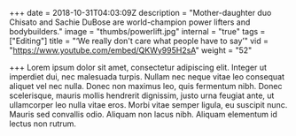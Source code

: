 +++
date = 2018-10-31T04:03:09Z
description = "Mother-daughter duo Chisato and Sachie DuBose are world-champion power lifters and bodybuilders."
image = "thumbs/powerlift.jpg"
internal = "true"
tags = ["Editing"]
title = "‘We really don't care what people have to say’"
vid = "https://www.youtube.com/embed/QKWy995H2sA"
weight = "52"

+++
Lorem ipsum dolor sit amet, consectetur adipiscing elit. Integer ut imperdiet dui, nec malesuada turpis. Nullam nec neque vitae leo consequat aliquet vel nec nulla. Donec non maximus leo, quis fermentum nibh. Donec scelerisque, mauris mollis hendrerit dignissim, justo urna feugiat ante, ut ullamcorper leo nulla vitae eros. Morbi vitae semper ligula, eu suscipit nunc. Mauris sed convallis odio. Aliquam non lacus nibh. Aliquam elementum id lectus non rutrum.
